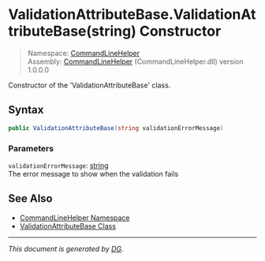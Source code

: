 ﻿# ValidationAttributeBase.ValidationAttributeBase(string) Constructor

> Namespace: [CommandLineHelper](_toc.CommandLineHelper.md#commandlinehelper-namespace)\
> Assembly: [CommandLineHelper](_toc.CommandLineHelper.md) (CommandLineHelper.dll) version 1.0.0.0

Constructor of the 'ValidationAttributeBase' class.

## Syntax

```csharp
public ValidationAttributeBase(string validationErrorMessage)
```

### Parameters

`validationErrorMessage`: [string](https://docs.microsoft.com/en-us/dotnet/api/system.string)\
The error message to show when the validation fails

## See Also

- [CommandLineHelper Namespace](_toc.CommandLineHelper.md#commandlinehelper-namespace)
- [ValidationAttributeBase Class](CommandLineHelper.ValidationAttributeBase.md)

---

_This document is generated by [DG](https://github.com/Khojasteh/dg)._
